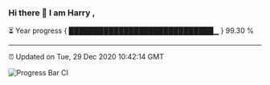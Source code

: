 ### Hi there 👋 I am Harry , 

⏳ Year progress { █████████████████████████████▁ } 99.30 %

---

⏰ Updated on Tue, 29 Dec 2020 10:42:14 GMT

![Progress Bar CI](https://github.com/duykhang68/duykhang68/workflows/Progress%20Bar%20CI/badge.svg)
